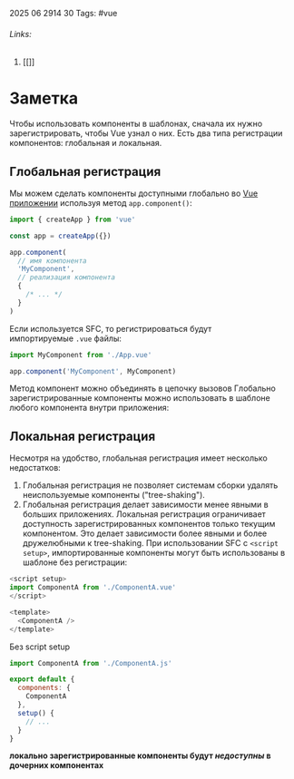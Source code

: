 2025 06 2914 30
Tags: #vue 
###### Links: 
1) [[]]
# Заметка
Чтобы использовать компоненты в шаблонах, сначала их нужно зарегистрировать, чтобы Vue узнал о них. Есть два типа регистрации компонентов: глобальная и локальная.
## Глобальная регистрация
Мы можем сделать компоненты доступными глобально во [Vue приложении](https://ru.vuejs.org/guide/essentials/application.html) используя метод `app.component()`:
```js
import { createApp } from 'vue'

const app = createApp({})

app.component(
  // имя компонента
  'MyComponent',
  // реализация компонента
  {
    /* ... */
  }
)
```
Если используется SFC, то регистрироваться будут импортируемые `.vue` файлы:
```js
import MyComponent from './App.vue'

app.component('MyComponent', MyComponent)
```
Метод компонент можно объединять в цепочку вызовов
Глобально зарегистрированные компоненты можно использовать в шаблоне любого компонента внутри приложения:
## Локальная регистрация
Несмотря на удобство, глобальная регистрация имеет несколько недостатков:
1) Глобальная регистрация не позволяет системам сборки удалять неиспользуемые компоненты ("tree-shaking").
2) Глобальная регистрация делает зависимости менее явными в больших приложениях.
Локальная регистрация ограничивает доступность зарегистрированных компонентов только текущим компонентом. Это делает зависимости более явными и более дружелюбными к tree-shaking.
При использовании SFC с `<script setup>`, импортированные компоненты могут быть использованы в шаблоне без регистрации:
```js
<script setup>
import ComponentA from './ComponentA.vue'
</script>

<template>
  <ComponentA />
</template>
```
Без script setup 
```js
import ComponentA from './ComponentA.js'

export default {
  components: {
    ComponentA
  },
  setup() {
    // ...
  }
}
```
**локально зарегистрированные компоненты будут _недоступны_ в дочерних компонентах**
